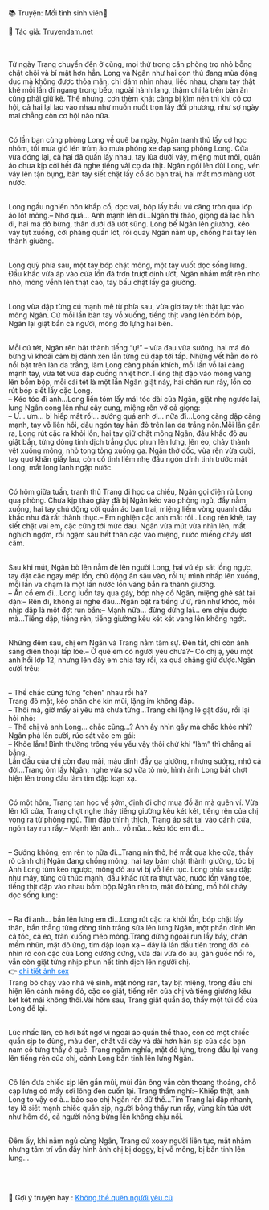 📚 Truyện: Mối tình sinh viên🔞 
<br>
<p>📖 Tác giả: <a href="https://truyendam.net" target="_blank" title="Truyện sex người lớn, truyện 18+ tại Truyendam.net">Truyendam.net</a></p>
<br></br>
<!-- Cảnh voyeur flagship: em họ nhìn lén anh chị sex, thủ dâm, quần sịp to, drama phòng trọ, tâm lý tò mò, flagship sex life sinh viên, truyện sex người lớn Truyendam.net -->
Từ ngày Trang chuyển đến ở cùng, mọi thứ trong căn phòng trọ nhỏ bỗng chật chội và bí mật hơn hẳn. Long và Ngân như hai con thú đang mùa động dục mà không được thỏa mãn, chỉ dám nhìn nhau, liếc nhau, chạm tay thật khẽ mỗi lần đi ngang trong bếp, ngoài hành lang, thậm chí là trên bàn ăn cũng phải giữ kẽ. Thế nhưng, cơn thèm khát càng bị kìm nén thì khi có cơ hội, cả hai lại lao vào nhau như muốn nuốt trọn lấy đối phương, như sợ ngày mai chẳng còn cơ hội nào nữa.<br></br>

Có lần bạn cùng phòng Long về quê ba ngày, Ngân tranh thủ lấy cớ học nhóm, tối mưa gió lén trùm áo mưa phóng xe đạp sang phòng Long. Cửa vừa đóng lại, cả hai đã quấn lấy nhau, tay lùa dưới váy, miệng mút môi, quần áo chưa kịp cởi hết đã nghe tiếng vải cọ da thịt. Ngân ngồi lên đùi Long, vén váy lên tận bụng, bàn tay siết chặt lấy cổ áo bạn trai, hai mắt mơ màng ướt nước.<br></br>

Long ngấu nghiến hôn khắp cổ, dọc vai, bóp lấy bầu vú căng tròn qua lớp áo lót mỏng.– Nhớ quá… Anh mạnh lên đi…Ngân thì thào, giọng đã lạc hẳn đi, hai má đỏ bừng, thân dưới đã ướt sũng. Long bế Ngân lên giường, kéo váy tụt xuống, cởi phăng quần lót, rồi quay Ngân nằm úp, chống hai tay lên thành giường.<br></br>

Long quỳ phía sau, một tay bóp chặt mông, một tay vuốt dọc sống lưng. Đầu khấc vừa áp vào cửa lồn đã trơn trượt dính ướt, Ngân nhắm mắt rên nho nhỏ, mông vểnh lên thật cao, tay bấu chặt lấy ga giường.<br></br>

Long vừa dập từng cú mạnh mẽ từ phía sau, vừa giơ tay tét thật lực vào mông Ngân. Cứ mỗi lần bàn tay vỗ xuống, tiếng thịt vang lên bồm bộp, Ngân lại giật bắn cả người, mông đỏ lựng hai bên. <br></br>

Mỗi cú tét, Ngân rên bật thành tiếng “ự!” – vừa đau vừa sướng, hai má đỏ bừng vì khoái cảm bị đánh xen lẫn từng cú dập tới tấp. Những vết hằn đỏ rõ nổi bật trên làn da trắng, làm Long càng phấn khích, mỗi lần vỗ lại càng mạnh tay, vừa tét vừa dập cuồng nhiệt hơn.Tiếng thịt đập vào mông vang lên bồm bộp, mỗi cái tét là một lần Ngân giật nảy, hai chân run rẩy, lồn co rút bóp siết lấy cặc Long.<br>
– Kéo tóc đi anh…Long liền tóm lấy mái tóc dài của Ngân, giật nhẹ ngược lại, lưng Ngân cong lên như cây cung, miệng rên vỡ cả giọng:<br>
– Ư… ưm… bị hiếp mất rồi… sướng quá anh ơi… nữa đi…Long càng dập càng mạnh, tay vỗ liên hồi, dấu ngón tay hằn đỏ trên làn da trắng nõn.Mỗi lần gần ra, Long rút cặc ra khỏi lồn, hai tay giữ chặt mông Ngân, đầu khấc đỏ au giật bắn, từng dòng tinh dịch trắng đục phun lên lưng, lên eo, chảy thành vệt xuống mông, nhỏ tong tỏng xuống ga. Ngân thở dốc, vừa rên vừa cười, tay quơ khăn giấy lau, còn cố tình liếm nhẹ đầu ngón dính tinh trước mặt Long, mắt long lanh ngập nước.<br></br>

Có hôm giữa tuần, tranh thủ Trang đi học ca chiều, Ngân gọi điện rủ Long qua phòng. Chưa kịp tháo giày đã bị Ngân kéo vào phòng ngủ, đẩy nằm xuống, hai tay chủ động cởi quần áo bạn trai, miệng liếm vòng quanh đầu khấc như đã rất thành thục.– Em nghiện cặc anh mất rồi…Long rên khẽ, tay siết chặt vai em, cặc cứng tới mức đau. Ngân vừa mút vừa nhìn lên, mắt nghịch ngợm, rồi ngậm sâu hết thân cặc vào miệng, nước miếng chảy ướt cằm.<br></br>

Sau khi mút, Ngân bò lên nằm đè lên người Long, hai vú ép sát lồng ngực, tay đặt cặc ngay mép lồn, chủ động ấn sâu vào, rồi tự mình nhấp lên xuống, mỗi lần va chạm là một lần nước lồn văng bắn ra thành giường.<br>
– Ấn cổ em đi…Long luồn tay qua gáy, bóp nhẹ cổ Ngân, miệng ghé sát tai dặn:– Rên đi, không ai nghe đâu…Ngân bật ra tiếng ư ứ, rên như khóc, mỗi nhịp dập là một đợt run bắn:– Mạnh nữa… đừng dừng lại… em chịu được mà…Tiếng dập, tiếng rên, tiếng giường kêu két két vang lên không ngớt.<br></br>

Những đêm sau, chị em Ngân và Trang nằm tâm sự. Đèn tắt, chỉ còn ánh sáng điện thoại lấp lóe.– Ở quê em có người yêu chưa?– Có chị ạ, yêu một anh hồi lớp 12, nhưng lên đây em chia tay rồi, xa quá chẳng giữ được.Ngân cười trêu:<br></br>

– Thế chắc cũng từng “chén” nhau rồi hả?<br>
Trang đỏ mặt, kéo chăn che kín mũi, lặng im không đáp.<br>
– Thôi mà, giờ mấy ai yêu mà chưa từng…Trang chỉ lặng lẽ gật đầu, rồi lại hỏi nhỏ:<br>
– Thế chị và anh Long… chắc cũng…? Anh ấy nhìn gầy mà chắc khỏe nhỉ?Ngân phá lên cười, rúc sát vào em gái:<br>
– Khỏe lắm! Bình thường trông yếu yếu vậy thôi chứ khi “làm” thì chẳng ai bằng. <br>
Lần đầu của chị còn đau mãi, máu dính đầy ga giường, nhưng sướng, nhớ cả đời…Trang ôm lấy Ngân, nghe vừa sợ vừa tò mò, hình ảnh Long bất chợt hiện lên trong đầu làm tim đập loạn xạ.<br></br>

Có một hôm, Trang tan học về sớm, định đi chợ mua đồ ăn mà quên ví. Vừa lên tới cửa, Trang chợt nghe thấy tiếng giường kêu két két, tiếng rên của chị vọng ra từ phòng ngủ. Tim đập thình thịch, Trang áp sát tai vào cánh cửa, ngón tay run rẩy.– Mạnh lên anh… vỗ nữa… kéo tóc em đi…<br></br>

– Sướng không, em rên to nữa đi…Trang nín thở, hé mắt qua khe cửa, thấy rõ cảnh chị Ngân đang chổng mông, hai tay bám chặt thành giường, tóc bị Anh Long túm kéo ngược, mông đỏ au vì bị vỗ liên tục. Long phía sau dập như máy, từng cú thúc mạnh, đầu khấc rút ra thụt vào, nước lồn văng tóe, tiếng thịt đập vào nhau bồm bộp.Ngân rên to, mặt đỏ bừng, mồ hôi chảy dọc sống lưng:<br></br>

– Ra đi anh… bắn lên lưng em đi…Long rút cặc ra khỏi lồn, bóp chặt lấy thân, bắn thẳng từng dòng tinh trắng sữa lên lưng Ngân, một phần dính lên cả tóc, cả eo, tràn xuống mép mông.Trang đứng ngoài run lẩy bẩy, chân mềm nhũn, mặt đỏ ửng, tim đập loạn xạ – đây là lần đầu tiên trong đời cô nhìn rõ con cặc của Long cương cứng, vừa dài vừa đỏ au, gân guốc nổi rõ, vẫn còn giật từng nhịp phun hết tinh dịch lên người chị.
<br>👉 <a href="https://anhsexviet.info" 
     target="_blank" 
     title="ảnh sex người lớn, ảnh sex 18+ tại anhsexviet.info"
     style="text-decoration: underline; color: #0070f3;">
    chi tiết ảnh sex
  </a>
  </br>
Trang bỏ chạy vào nhà vệ sinh, mặt nóng ran, tay bịt miệng, trong đầu chỉ hiện lên cảnh mông đỏ, cặc co giật, tiếng rên của chị và tiếng giường kêu két két mãi không thôi.Vài hôm sau, Trang giặt quần áo, thấy một túi đồ của Long để lại. <br></br>

Lúc nhấc lên, cô hơi bất ngờ vì ngoài áo quần thể thao, còn có một chiếc quần sịp to đùng, màu đen, chất vải dày và dài hơn hẳn sịp của các bạn nam cô từng thấy ở quê. Trang ngắm nghía, mặt đỏ lựng, trong đầu lại vang lên tiếng rên của chị, cảnh Long bắn tinh lên lưng Ngân.<br></br>

Cô lén đưa chiếc sịp lên gần mũi, mùi đàn ông vẫn còn thoang thoảng, chỗ cạp lưng có mấy sợi lông đen cuốn lại. Trang thầm nghĩ:– Khiếp thật, anh Long to vậy cơ à… bảo sao chị Ngân rên dữ thế…Tim Trang lại đập nhanh, tay lỡ siết mạnh chiếc quần sịp, người bỗng thấy run rẩy, vùng kín tứa ướt như hôm đó, cả người nóng bừng lên không chịu nổi.<br></br>

Đêm ấy, khi nằm ngủ cùng Ngân, Trang cứ xoay người liên tục, mắt nhắm nhưng tâm trí vẫn đầy hình ảnh chị bị doggy, bị vỗ mông, bị bắn tinh lên lưng...
<!-- Đọc truyện sex vợ ngoại tình, vợ nhân viên bị hiếp dâm, vợ làm sales BĐS, sex công ty, truyện sex người lớn, sex bạo lực, truyện 18+, Truyendam.net kho truyện sex cập nhật nhanh nhất -->
<br></br>
<p>
  📢 Gợi ý truyện hay : 
  <a href="https://truyendam.net/truyen/khong-the-quen" 
     target="_blank" 
     title="Truyện sex người lớn, truyện 18+ tại Truyendam.net"
     style="text-decoration: underline; color: #0070f3;"
  >
    Không thể quên người yêu cũ
  </a>
</p>